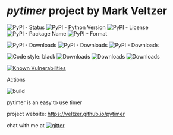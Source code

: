 
# *pytimer* project by Mark Veltzer

![PyPI - Status](https://img.shields.io/pypi/status/pytimer)
![PyPI - Python Version](https://img.shields.io/pypi/pyversions/pytimer)
![PyPI - License](https://img.shields.io/pypi/l/pytimer)
![PyPI - Package Name](https://img.shields.io/pypi/v/pytimer)
![PyPI - Format](https://img.shields.io/pypi/format/pytimer)

![PyPI - Downloads](https://img.shields.io/pypi/dd/pytimer)
![PyPI - Downloads](https://img.shields.io/pypi/dw/pytimer)
![PyPI - Downloads](https://img.shields.io/pypi/dm/pytimer)

![Code style: black](https://img.shields.io/badge/code%20style-black-000000.svg)
![Downloads](https://pepy.tech/badge/pytimer)
![Downloads](https://pepy.tech/badge/pytimer/month)
![Downloads](https://pepy.tech/badge/pytimer/week)

[![Known Vulnerabilities](https://snyk.io/test/github/veltzer/pytimer/badge.svg?targetFile=requirements.txt)](https://snyk.io/test/github/veltzer/pytimer?targetFile=requirements.txt)


Actions

![build](https://github.com/veltzer/pytimer/workflows/build/badge.svg)

pytimer is an easy to use timer

project website: https://veltzer.github.io/pytimer

chat with me at [![gitter](https://badges.gitter.im/Join%20Chat.svg)](https://gitter.im/veltzer/mark.veltzer)


